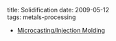 title: Solidification
date: 2009-05-12  
tags: metals-processing

 - [Microcasting/Injection Molding](./MicrocastingInjection-Molding.md)
